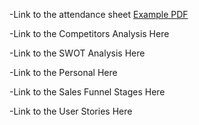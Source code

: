 -Link to the attendance sheet [Example PDF](ReadMe/example.pdf)


-Link to the Competitors Analysis Here

-Link to the SWOT Analysis Here

-Link to the Personal Here

-Link to the Sales Funnel Stages Here

-Link to the User Stories Here